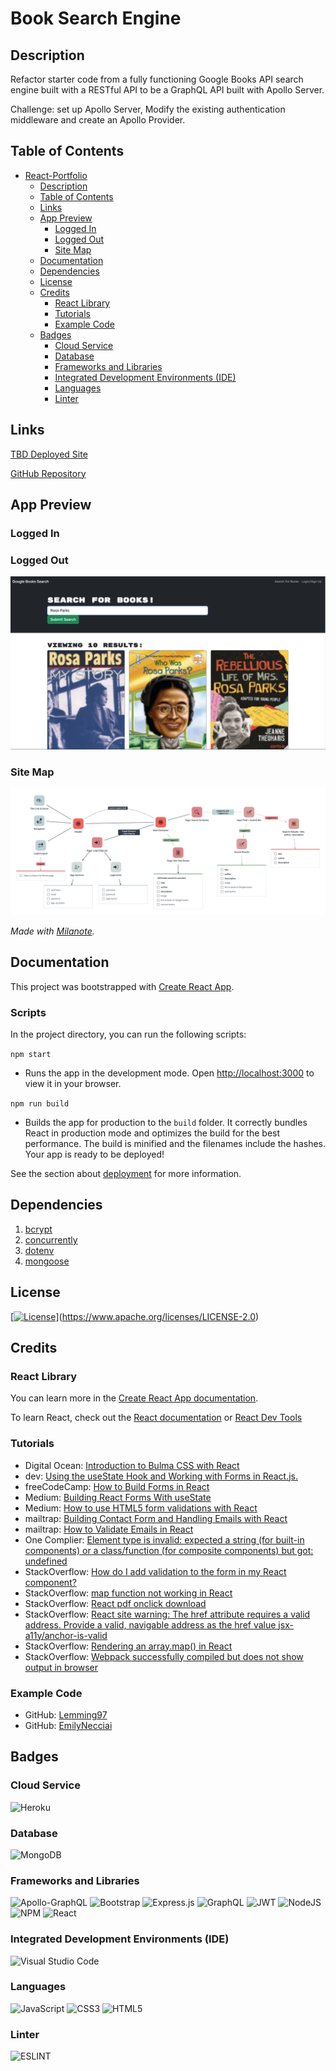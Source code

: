 # Book Search Engine

## Description
Refactor starter code from a fully functioning Google Books API search engine built with a RESTful API to be a GraphQL API built with Apollo Server.

Challenge: set up Apollo Server, Modify the existing authentication middleware and create an Apollo Provider.

## Table of Contents
- [React-Portfolio](#React-Portfolio)
  - [Description](#description)
  - [Table of Contents](#table-of-contents)
  - [Links](#links)
  - [App Preview](#app-preview)
    - [Logged In](#logged-in)
    - [Logged Out](#logged-out)
    - [Site Map](#site-map)
  - [Documentation](#documentation)
  - [Dependencies](#dependencies)
  - [License](#license)
  - [Credits](#credits)
    - [React Library](#react-library)
    - [Tutorials](#tutorials)
    - [Example Code](#example-code)
  - [Badges](#badges)
    - [Cloud Service](#cloud-service)
    - [Database](#database)
    - [Frameworks and Libraries](#frameworks-and-libraries)
    - [Integrated Development Environments (IDE)](#untegrated-development-environments-ide)
    - [Languages](#languages)
    - [Linter](#linter)
## Links

[TBD Deployed Site]()

[GitHub Repository](https://github.com/victoriamcn/book-search-engine)

## App Preview

### Logged In

### Logged Out
![Logged Out Preview alt: Header only showed options to search for books or login/signup. In the search bar, 'Rosa Parks' is typed out. Below show 10 books as a result from the search.](./assets/notloggedin.png)

### Site Map

![images shows the user flow for the book search engine](./assets/sitemap_book-search-engine.png)

*Made with [Milanote](https://www.milanote.com/refer/rcEpkqyVyNt7y3JS1C).*

## Documentation

This project was bootstrapped with [Create React App](https://github.com/facebook/create-react-app).

### Scripts

In the project directory, you can run the following scripts:

`npm start`

- Runs the app in the development mode. Open [http://localhost:3000](http://localhost:3000) to view it in your browser.

`npm run build`

- Builds the app for production to the `build` folder. It correctly bundles React in production mode and optimizes the build for the best performance. The build is minified and the filenames include the hashes. Your app is ready to be deployed!

See the section about [deployment](https://facebook.github.io/create-react-app/docs/deployment) for more information.

## Dependencies

1. [bcrypt](https://www.npmjs.com/package/bcrypt) 
2. [concurrently](https://www.npmjs.com/package/concurrently)
3. [dotenv](https://www.npmjs.com/package/dotenv)
4. [mongoose](https://www.npmjs.com/package/mongoose)


## License

[[![License](https://img.shields.io/badge/License-Apache_2.0-blue.svg)](https://opensource.org/licenses/Apache-2.0)](https://www.apache.org/licenses/LICENSE-2.0)

## Credits

### React Library

You can learn more in the [Create React App documentation](https://facebook.github.io/create-react-app/docs/getting-started).

To learn React, check out the [React documentation](https://reactjs.org/) or [React Dev Tools](https://react.dev/learn/react-developer-tools) 

### Tutorials

- Digital Ocean: [Introduction to Bulma CSS with React](https://www.digitalocean.com/community/tutorials/react-intro-react-bulma-components)
- dev: [Using the useState Hook and Working with Forms in React.js.](https://dev.to/heyjoshlee/using-the-usestate-hook-and-working-with-forms-in-react-js-m6b)
- freeCodeCamp: [How to Build Forms in React](https://www.freecodecamp.org/news/how-to-build-forms-in-react/)
- Medium: [Building React Forms With useState](https://medium.com/@aaron_schuyler/building-react-forms-with-usestate-2cf45a3110ac)
- Medium: [How to use HTML5 form validations with React](https://codeburst.io/how-to-use-html5-form-validations-with-react-4052eda9a1d4)
- mailtrap: [Building Contact Form and Handling Emails with React](https://mailtrap.io/blog/react-contact-form/)
- mailtrap: [How to Validate Emails in React](https://mailtrap.io/blog/validate-emails-in-react/)
- One Complier: [Element type is invalid: expected a string (for built-in components) or a class/function (for composite components) but got: undefined](https://onecompiler.com/questions/3tjhj2ytk/element-type-is-invalid-expected-a-string-for-built-in-components-or-a-class-function-for-composite-components-but-got-undefined-you-likely-forgot-to-export-your-component-from-the-file-it-s-defined-in-or-you-might-have-mixed-up-default-and-named-imports)
- StackOverflow: [How do I add validation to the form in my React component?](https://stackoverflow.com/questions/41296668/how-do-i-add-validation-to-the-form-in-my-react-component)
- StackOverflow: [map function not working in React](https://stackoverflow.com/questions/39999671/map-function-not-working-in-react)
- StackOverflow: [React pdf onclick download](https://stackoverflow.com/questions/50964445/react-pdf-onclick-download)
- StackOverflow: [React site warning: The href attribute requires a valid address. Provide a valid, navigable address as the href value jsx-a11y/anchor-is-valid](https://stackoverflow.com/questions/52801051/react-site-warning-the-href-attribute-requires-a-valid-address-provide-a-valid)
- StackOverflow: [Rendering an array.map() in React](https://stackoverflow.com/questions/38282997/rendering-an-array-map-in-react)
- StackOverflow: [Webpack successfully compiled but does not show output in browser](https://stackoverflow.com/questions/44515434/webpack-successfully-compiled-but-does-not-show-output-in-browser)

### Example Code

- GitHub: [Lemming97](https://github.com/Lemming97/React_Portfolio/blob/main/src/components/Contact/index.js)
- GitHub: [EmilyNecciai](https://github.com/EmilyNecciai/react-portfolio/blob/main/src/components/Contact.js)

## Badges

### Cloud Service

![Heroku](https://img.shields.io/badge/heroku-%23430098.svg?style=for-the-badge&logo=heroku&logoColor=white)

### Database

![MongoDB](https://img.shields.io/badge/MongoDB-%234ea94b.svg?style=for-the-badge&logo=mongodb&logoColor=white)

### Frameworks and Libraries

![Apollo-GraphQL](https://img.shields.io/badge/-ApolloGraphQL-311C87?style=for-the-badge&logo=apollo-graphql)
![Bootstrap](https://img.shields.io/badge/bootstrap-%238511FA.svg?style=for-the-badge&logo=bootstrap&logoColor=white)
![Express.js](https://img.shields.io/badge/express.js-%23404d59.svg?style=for-the-badge&logo=express&logoColor=%2361DAFB)
![GraphQL](https://img.shields.io/badge/-GraphQL-E10098?style=for-the-badge&logo=graphql&logoColor=white)
![JWT](https://img.shields.io/badge/JWT-000000?style=for-the-badge&logo=JSON%20web%20tokens&logoColor=white)
![NodeJS](https://img.shields.io/badge/node.js-6DA55F?style=for-the-badge&logo=node.js&logoColor=white)
![NPM](https://img.shields.io/badge/NPM-%23CB3837.svg?style=for-the-badge&logo=npm&logoColor=white)
![React](https://img.shields.io/badge/react-%2320232a.svg?style=for-the-badge&logo=react&logoColor=%2361DAFB)


### Integrated Development Environments (IDE)

![Visual Studio Code](https://img.shields.io/badge/Visual%20Studio%20Code-0078d7.svg?style=for-the-badge&logo=visual-studio-code&logoColor=white)

### Languages

![JavaScript](https://img.shields.io/badge/javascript-%23323330.svg?style=for-the-badge&logo=javascript&logoColor=%23F7DF1E)
![CSS3](https://img.shields.io/badge/css3-%231572B6.svg?style=for-the-badge&logo=css3&logoColor=white)
![HTML5](https://img.shields.io/badge/html5-%23E34F26.svg?style=for-the-badge&logo=html5&logoColor=white)

### Linter
![ESLINT](https://img.shields.io/badge/eslint-3A33D1?style=for-the-badge&logo=eslint&logoColor=white)